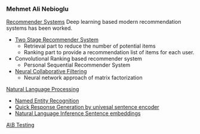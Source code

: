 
### Mehmet Ali Nebioglu


[Recommender Systems](https://github.com/malinphy/recommender_sys)
Deep learning based modern recommendation systems has been worked. 
- [Two Stage Recommender System](https://github.com/malinphy/recommender_sys/tree/main/YouTube/anime_dataset/dataprocess)
  - Retrieval part to reduce the number of potential items   
  - Ranking part to provide a recommendation list of items for each user.
- Convolutional Ranking based recommender system
  - Personal Sequential Recommender System
- [Neural Collaborative Filtering](https://github.com/malinphy/neural_collaborative_filtering)
  - Neural network approach of matrix factorization   
  

[Natural Language Processing](https://github.com/malinphy/Embedding_calls)
- [Named Entity Recognition](https://github.com/malinphy/NLP/tree/main/named_entity_recognition)
- [Quick Response Generation by univesal sentence encoder]()
- [Natural Language Inference Sentence embeddings](https://github.com/malinphy/natural_language_inference)


[A\B Testing](https://github.com/malinphy/stats)
